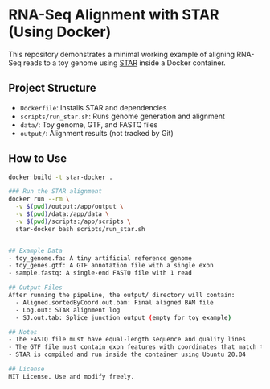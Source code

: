 # RNA-Seq Alignment with STAR (Using Docker)

This repository demonstrates a minimal working example of aligning RNA-Seq reads to a toy genome using [STAR](https://github.com/alexdobin/STAR) inside a Docker container.

## Project Structure

- `Dockerfile`: Installs STAR and dependencies
- `scripts/run_star.sh`: Runs genome generation and alignment
- `data/`: Toy genome, GTF, and FASTQ files
- `output/`: Alignment results (not tracked by Git)

## How to Use

```bash
docker build -t star-docker .

### Run the STAR alignment
docker run --rm \
  -v $(pwd)/output:/app/output \
  -v $(pwd)/data:/app/data \
  -v $(pwd)/scripts:/app/scripts \
  star-docker bash scripts/run_star.sh


## Example Data
- toy_genome.fa: A tiny artificial reference genome
- toy_genes.gtf: A GTF annotation file with a single exon
- sample.fastq: A single-end FASTQ file with 1 read

## Output Files
After running the pipeline, the output/ directory will contain:
  - Aligned.sortedByCoord.out.bam: Final aligned BAM file
  - Log.out: STAR alignment log
  - SJ.out.tab: Splice junction output (empty for toy example)

## Notes
- The FASTQ file must have equal-length sequence and quality lines
- The GTF file must contain exon features with coordinates that match the FASTA reference
- STAR is compiled and run inside the container using Ubuntu 20.04

## License
MIT License. Use and modify freely.
